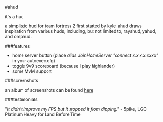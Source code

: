 #ahud

it's a hud

a simplistic hud for team fortress 2 first started by [kyle](https://github.com/hikyle). ahud draws inspiration from various huds, including, but not limited to, rayshud, yahud, and omphud.

###features

* home server button (place *alias JoinHomeServer "connect x.x.x.x:xxxx"* in your autoexec.cfg)
* toggle 9v9 scoreboard (because I play highlander)
* some MvM support

###screenshots

an album of screenshots can be found [here](http://imgur.com/a/569GH)


###testimonials

"*It didn't improve my FPS but it stopped it from dipping.*" - 5pike, UGC Platinum Heavy for Land Before Time
